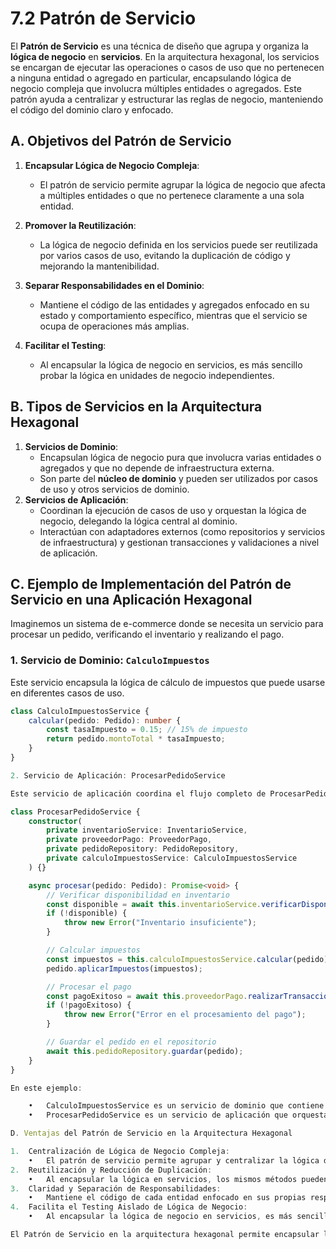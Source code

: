 # 7.2 Patrón de Servicio

El **Patrón de Servicio** es una técnica de diseño que agrupa y organiza la **lógica de negocio** en **servicios**. En la arquitectura hexagonal, los servicios se encargan de ejecutar las operaciones o casos de uso que no pertenecen a ninguna entidad o agregado en particular, encapsulando lógica de negocio compleja que involucra múltiples entidades o agregados. Este patrón ayuda a centralizar y estructurar las reglas de negocio, manteniendo el código del dominio claro y enfocado.

## A. Objetivos del Patrón de Servicio

1. **Encapsular Lógica de Negocio Compleja**:

   - El patrón de servicio permite agrupar la lógica de negocio que afecta a múltiples entidades o que no pertenece claramente a una sola entidad.

2. **Promover la Reutilización**:

   - La lógica de negocio definida en los servicios puede ser reutilizada por varios casos de uso, evitando la duplicación de código y mejorando la mantenibilidad.

3. **Separar Responsabilidades en el Dominio**:

   - Mantiene el código de las entidades y agregados enfocado en su estado y comportamiento específico, mientras que el servicio se ocupa de operaciones más amplias.

4. **Facilitar el Testing**:
   - Al encapsular la lógica de negocio en servicios, es más sencillo probar la lógica en unidades de negocio independientes.

## B. Tipos de Servicios en la Arquitectura Hexagonal

1. **Servicios de Dominio**:
   - Encapsulan lógica de negocio pura que involucra varias entidades o agregados y que no depende de infraestructura externa.
   - Son parte del **núcleo de dominio** y pueden ser utilizados por casos de uso y otros servicios de dominio.
2. **Servicios de Aplicación**:
   - Coordinan la ejecución de casos de uso y orquestan la lógica de negocio, delegando la lógica central al dominio.
   - Interactúan con adaptadores externos (como repositorios y servicios de infraestructura) y gestionan transacciones y validaciones a nivel de aplicación.

## C. Ejemplo de Implementación del Patrón de Servicio en una Aplicación Hexagonal

Imaginemos un sistema de e-commerce donde se necesita un servicio para procesar un pedido, verificando el inventario y realizando el pago.

### 1. Servicio de Dominio: `CalculoImpuestos`

Este servicio encapsula la lógica de cálculo de impuestos que puede usarse en diferentes casos de uso.

```typescript
class CalculoImpuestosService {
    calcular(pedido: Pedido): number {
        const tasaImpuesto = 0.15; // 15% de impuesto
        return pedido.montoTotal * tasaImpuesto;
    }
}

2. Servicio de Aplicación: ProcesarPedidoService

Este servicio de aplicación coordina el flujo completo de ProcesarPedido, incluyendo la verificación de inventario, el cálculo de impuestos y el procesamiento del pago.

class ProcesarPedidoService {
    constructor(
        private inventarioService: InventarioService,
        private proveedorPago: ProveedorPago,
        private pedidoRepository: PedidoRepository,
        private calculoImpuestosService: CalculoImpuestosService
    ) {}

    async procesar(pedido: Pedido): Promise<void> {
        // Verificar disponibilidad en inventario
        const disponible = await this.inventarioService.verificarDisponibilidad(pedido);
        if (!disponible) {
            throw new Error("Inventario insuficiente");
        }

        // Calcular impuestos
        const impuestos = this.calculoImpuestosService.calcular(pedido);
        pedido.aplicarImpuestos(impuestos);

        // Procesar el pago
        const pagoExitoso = await this.proveedorPago.realizarTransaccion(pedido.montoTotalConImpuestos);
        if (!pagoExitoso) {
            throw new Error("Error en el procesamiento del pago");
        }

        // Guardar el pedido en el repositorio
        await this.pedidoRepository.guardar(pedido);
    }
}

En este ejemplo:

	•	CalculoImpuestosService es un servicio de dominio que contiene lógica de negocio específica y se puede reutilizar en otros casos de uso.
	•	ProcesarPedidoService es un servicio de aplicación que orquesta el flujo de procesamiento de un pedido, utilizando tanto la lógica del dominio (cálculo de impuestos) como servicios externos (inventario y pagos).

D. Ventajas del Patrón de Servicio en la Arquitectura Hexagonal

1.	Centralización de Lógica de Negocio Compleja:
	•	El patrón de servicio permite agrupar y centralizar la lógica de negocio que afecta a múltiples entidades, simplificando el código en cada entidad.
2.	Reutilización y Reducción de Duplicación:
	•	Al encapsular la lógica en servicios, los mismos métodos pueden reutilizarse en diferentes casos de uso, lo que evita la duplicación de código.
3.	Claridad y Separación de Responsabilidades:
	•	Mantiene el código de cada entidad enfocado en sus propias responsabilidades, delegando operaciones complejas a los servicios.
4.	Facilita el Testing Aislado de Lógica de Negocio:
	•	Al encapsular la lógica de negocio en servicios, es más sencillo realizar pruebas unitarias y de integración en cada servicio sin depender de otras partes del sistema.

El Patrón de Servicio en la arquitectura hexagonal permite encapsular lógica de negocio compleja, promoviendo la reutilización y la separación de responsabilidades. Al distinguir entre servicios de dominio y de aplicación, se mantiene un diseño claro y modular, permitiendo que el sistema evolucione de manera mantenible y flexible.

```
